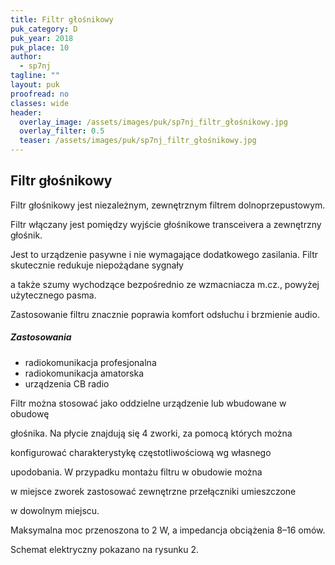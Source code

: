 ```yaml
---
title: Filtr głośnikowy
puk_category: D
puk_year: 2018
puk_place: 10
author: 
  - sp7nj
tagline: ""
layout: puk
proofread: no
classes: wide
header:
  overlay_image: /assets/images/puk/sp7nj_filtr_głośnikowy.jpg
  overlay_filter: 0.5
  teaser: /assets/images/puk/sp7nj_filtr_głośnikowy.jpg
---
```






 







Filtr głośnikowy
----------------





 Filtr głośnikowy jest niezależnym, zewnętrznym filtrem dolnoprzepustowym.

 Filtr włączany jest pomiędzy wyjście głośnikowe transceivera a zewnętrzny głośnik.

 Jest to urządzenie pasywne i nie wymagające dodatkowego zasilania. Filtr skutecznie redukuje niepożądane sygnały

 a także szumy wychodzące bezpośrednio ze wzmacniacza m.cz., powyżej użytecznego pasma.

 Zastosowanie filtru znacznie poprawia komfort odsłuchu i brzmienie audio.




##### Zastosowania




* radiokomunikacja profesjonalna
* radiokomunikacja amatorska
* urządzenia CB radio






Filtr można stosować jako oddzielne urządzenie lub wbudowane w obudowę

głośnika. Na płycie znajdują się 4 zworki, za pomocą których można

konfigurować charakterystykę częstotliwościową wg własnego

upodobania. W przypadku montażu filtru w obudowie można

w miejsce zworek zastosować zewnętrzne przełączniki umieszczone

w dowolnym miejscu.






 Maksymalna moc przenoszona to 2 W, a impedancja obciążenia 8–16 omów.



 Schemat elektryczny pokazano na rysunku 2.











 


